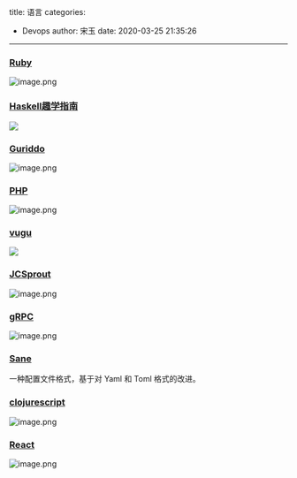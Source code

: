 title: 语言
categories:
 - Devops
author: 宋玉
date: 2020-03-25 21:35:26
---

### [Ruby](https://i-love-ruby.gitlab.io/)
![image.png](https://cdn.nlark.com/yuque/0/2020/png/394169/1583193413542-eb7b220e-4c1e-446b-ab6c-41c69c92a65f.png#align=left&display=inline&height=760&name=image.png&originHeight=1520&originWidth=2880&size=491974&status=done&style=none&width=1440)

### [Haskell趣学指南](http://fleurer.github.io/lyah/)
![](https://cdn.nlark.com/yuque/0/2020/png/394169/1583055009073-f838ceb5-018f-4f63-8921-8d219a4e72a2.png#align=left&display=inline&height=769&originHeight=769&originWidth=1440&size=0&status=done&style=none&width=1440)

### [Guriddo](http://guriddo.net/?page_id=124250)
![image.png](https://cdn.nlark.com/yuque/0/2020/png/394169/1583193518527-42b84221-68bf-48ec-81d9-da8c4fc4e000.png#align=left&display=inline&height=763&name=image.png&originHeight=1526&originWidth=2880&size=388071&status=done&style=none&width=1440)

### [PHP](https://www.php.net/)
![image.png](https://cdn.nlark.com/yuque/0/2020/png/394169/1583560723481-a97ebf9b-adda-4b92-a1d7-c4a0a8da9ba3.png#align=left&display=inline&height=762&name=image.png&originHeight=1524&originWidth=2874&size=508369&status=done&style=none&width=1437)

### [vugu](https://www.vugu.org/doc/start)
![](https://cdn.nlark.com/yuque/0/2020/png/394169/1583055009037-e19c4fd9-cb28-415b-b3b1-f54a081fc084.png#align=left&display=inline&height=769&originHeight=769&originWidth=1440&size=0&status=done&style=none&width=1440)

### [JCSprout](https://crossoverjie.top/JCSprout/#/)
![image.png](https://cdn.nlark.com/yuque/0/2020/png/394169/1583193659073-cb6d5f45-b25e-4235-b730-92bd3ca73276.png#align=left&display=inline&height=739&name=image.png&originHeight=1478&originWidth=2880&size=1902463&status=done&style=none&width=1440)

### [gRPC](http://doc.oschina.net/grpc?t=60134)
![image.png](https://cdn.nlark.com/yuque/0/2020/png/394169/1583193631043-db371e09-9f1b-4df9-9904-1f394601202b.png#align=left&display=inline&height=761&name=image.png&originHeight=1522&originWidth=2876&size=385284&status=done&style=none&width=1438)

### [Sane](https://opensource.bloom.sh/sane)<br />
一种配置文件格式，基于对 Yaml 和 Toml 格式的改进。

### [clojurescript](https://www.learn-clojurescript.com/)
![image.png](https://cdn.nlark.com/yuque/0/2020/png/394169/1585143018776-e512be3f-d5a8-4557-bc1b-20490f72f06d.png#align=left&display=inline&height=763&name=image.png&originHeight=1526&originWidth=2870&size=2762437&status=done&style=none&width=1435)

### [React](http://huziketang.mangojuice.top/books/react/)
![image.png](https://cdn.nlark.com/yuque/0/2020/png/394169/1585143317415-e7e891fc-8109-4bda-ae08-91b85b8d2554.png#align=left&display=inline&height=760&name=image.png&originHeight=1520&originWidth=2880&size=401508&status=done&style=none&width=1440)
